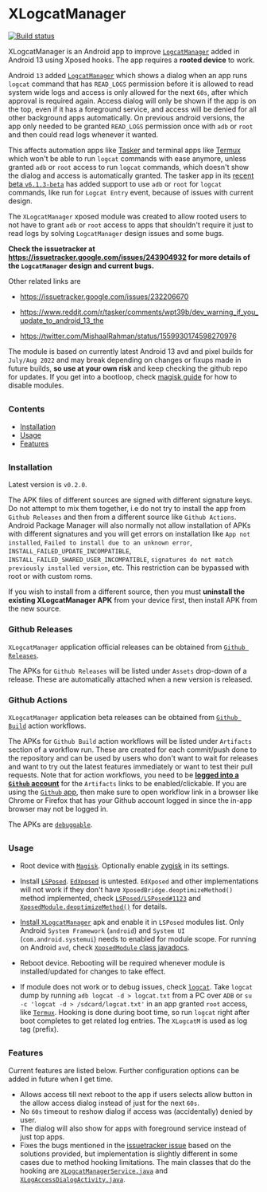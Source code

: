 # XLogcatManager

[![Build status](https://github.com/agnostic-apollo/XLogcatManager/workflows/Build/badge.svg)](https://github.com/agnostic-apollo/XLogcatManager/actions)

XLogcatManager is an Android app to improve [`LogcatManager`](https://cs.android.com/android/platform/superproject/+/android-13.0.0_r3:frameworks/base/services/core/java/com/android/server/logcat) added in Android 13 using Xposed hooks. The app requires a **rooted device** to work.

Android `13` added [`LogcatManager`](https://cs.android.com/android/platform/superproject/+/android-13.0.0_r3:frameworks/base/services/core/java/com/android/server/logcat) which shows a dialog when an app runs `logcat` command that has `READ_LOGS` permission before it is allowed to read system wide logs and access is only allowed for the next `60s`, after which approval is required again. Access dialog will only be shown if the app is on the top, even if it has a foreground service, and access will be denied for all other background apps automatically. On previous android versions, the app only needed to be granted `READ_LOGS` permission once with `adb` or `root` and then could read logs whenever it wanted.

This affects automation apps like [Tasker](https://tasker.joaoapps.com) and terminal apps like [Termux](https://github.com/termux/termux-app) which won't be able to run `logcat` commands with ease anymore, unless granted `adb` or `root` access to run `logcat` commands, which doesn't show the dialog and access is automatically granted. The tasker app in its [recent beta `v6.1.3-beta`](https://www.reddit.com/r/tasker/comments/wqvt5b/dev_tasker_613beta_progress_bar_dialog_change/) has added support to use `adb` or `root` for `logcat` commands, like run for `Logcat Entry` event, because of issues with current design.

The `XLogcatManager` xposed module was created to allow rooted users to not have to grant `adb` or `root` access to apps that shouldn't require it just to read logs by solving `LogcatManager` design issues and some bugs.

**Check the issuetracker at https://issuetracker.google.com/issues/243904932 for more details of the `LogcatManager` design and current bugs.**

Other related links are

- https://issuetracker.google.com/issues/232206670

- https://www.reddit.com/r/tasker/comments/wpt39b/dev_warning_if_you_update_to_android_13_the

- https://twitter.com/MishaalRahman/status/1559930174598270976

The module is based on currently latest Android 13 avd and pixel builds for `July/Aug 2022` and may break depending on changes or fixups made in future builds, **so use at your own risk** and keep checking the github repo for updates. If you get into a bootloop, check [magisk guide](https://topjohnwu.github.io/Magisk/faq.html#q-i-installed-a-module-and-it-bootlooped-my-device-help) for how to disable modules.
##



### Contents
- [Installation](#installation)
- [Usage](#Usage)
- [Features](#features)
##



### Installation

Latest version is `v0.2.0`.

The APK files of different sources are signed with different signature keys. Do not attempt to mix them together, i.e do not try to install the app from `Github Releases` and then from a different source like `Github Actions`. Android Package Manager will also normally not allow installation of APKs with different signatures and you will get errors on installation like `App not installed`, `Failed to install due to an unknown error`, `INSTALL_FAILED_UPDATE_INCOMPATIBLE`, `INSTALL_FAILED_SHARED_USER_INCOMPATIBLE`, `signatures do not match previously installed version`, etc. This restriction can be bypassed with root or with custom roms.

If you wish to install from a different source, then you must **uninstall the existing XLogcatManager APK** from your device first, then install APK from the new source.

### Github Releases

`XLogcatManager` application official releases can be obtained from [`Github Releases`](https://github.com/agnostic-apollo/XLogcatManager/releases).

The APKs for `Github Releases` will be listed under `Assets` drop-down of a release. These are automatically attached when a new version is released.

### Github Actions

`XLogcatManager` application beta releases can be obtained from [`Github Build`](https://github.com/agnostic-apollo/XLogcatManager/actions/workflows/debug_build.yml) action workflows.

The APKs for `Github Build` action workflows will be listed under `Artifacts` section of a workflow run. These are created for each commit/push done to the repository and can be used by users who don't want to wait for releases and want to try out the latest features immediately or want to test their pull requests. Note that for action workflows, you need to be [**logged into a `Github` account**](https://github.com/login) for the `Artifacts` links to be enabled/clickable. If you are using the [`Github` app](https://github.com/mobile), then make sure to open workflow link in a browser like Chrome or Firefox that has your Github account logged in since the in-app browser may not be logged in.

The APKs are [`debuggable`](https://developer.android.com/studio/debug).
##


### Usage

- Root device with [`Magisk`](https://github.com/topjohnwu/Magisk). Optionally enable [zygisk](https://topjohnwu.github.io/Magisk/guides.html#zygisk) in its settings.

- Install [`LSPosed`](https://github.com/LSPosed/LSPosed#install). [`EdXposed`](https://github.com/ElderDrivers/EdXposed#install) is untested. `EdXposed` and other implementations will not work if they don't have `XposedBridge.deoptimizeMethod()` method implemented, check [`LSPosed/LSPosed#1123`](https://github.com/LSPosed/LSPosed/issues/1123) and [`XposedModule.deoptimizeMethod()`](https://github.com/agnostic-apollo/XLogcatManager/blob/v0.1.0/app/src/main/java/dev/agnosticapollo/xlogcatmanager/xposed/XposedModule.java#L71) for details.

- [Install `XLogcatManager`](#installation) apk and enable it in `LSPosed` modules list. Only Android `System Framework` (`android`) and `System UI` (`com.android.systemui`) needs to enabled for module scope. For running on Android `avd`, check [`XposedModule` class javadocs](https://github.com/agnostic-apollo/XLogcatManager/blob/v0.1.0/app/src/main/java/dev/agnosticapollo/xlogcatmanager/xposed/XposedModule.java#L30).

- Reboot device. Rebooting will be required whenever module is installed/updated for changes to take effect.

- If module does not work or to debug issues, check [`logcat`](https://developer.android.com/studio/command-line/logcat). Take `logcat` dump by running `adb logcat -d > logcat.txt` from a PC over `ADB` or `su -c 'logcat -d > /sdcard/logcat.txt'` in an app granted `root` access, like [`Termux`](https://github.com/termux/termux-app). Hooking is done during boot time, so run `logcat` right after boot completes to get related log entries. The `XLogcatM` is used as log tag (prefix).
##



### Features

Current features are listed below. Further configuration options can be added in future when I get time.

- Allows access till next reboot to the app if users selects allow button in the allow access dialog instead of just for the next `60s`.
- No `60s` timeout to reshow dialog if access was (accidentally) denied by user.
- The dialog will also show for apps with foreground service instead of just top apps.
- Fixes the bugs mentioned in the [issuetracker issue](https://issuetracker.google.com/issues/243904932) based on the solutions provided, but implementation is slightly different in some cases due to method hooking limitations. The main classes that do the hooking are [`XLogcatManagerService.java`](https://github.com/agnostic-apollo/XLogcatManager/blob/master/app/src/main/java/dev/agnosticapollo/xlogcatmanager/xposed/logcat/XLogcatManagerService.java) and [`XLogAccessDialogActivity.java`](https://github.com/agnostic-apollo/XLogcatManager/blob/master/app/src/main/java/dev/agnosticapollo/xlogcatmanager/xposed/logcat/XLogAccessDialogActivity.java).
##
